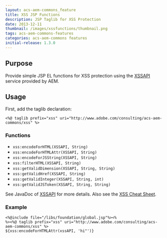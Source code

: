 ```yaml
---
layout: acs-aem-commons_feature
title: XSS JSP Functions
description: JSP Taglib for XSS Protection
date: 2013-12-11
thumbnail: /images/xssfunctions/thumbnail.png
tags: acs-aem-commons-features
categories: acs-aem-commons features
initial-release: 1.3.0
---
```



## Purpose

Provide simple JSP EL functions for XSS protection using the [XSSAPI](http://dev.day.com/docs/en/cq/current/javadoc/com/adobe/granite/xss/XSSAPI.html) service provided by AEM.

## Usage

First, add the taglib declaration:

    <%@ taglib prefix="xss" uri="http://www.adobe.com/consulting/acs-aem-commons/xss" %>

### Functions

* `xss:encodeForHTML(XSSAPI, String)`
* `xss:encodeForHTMLAttr(XSSAPI, String)`
* `xss:encodeForJSString(XSSAPI, String)`
* `xss:filterHTML(XSSAPI, String)`
* `xss:getValidDimension(XSSAPI, String, String)`
* `xss:getValidHref(XSSAPI, String)`
* `xss:getValidInteger(XSSAPI, String, int)`
* `xss:getValidJSToken(XSSAPI, String, String)`


See JavaDoc of [XSSAPI](http://dev.day.com/docs/en/cq/current/javadoc/com/adobe/granite/xss/XSSAPI.html) for more details. Also see the [XSS Cheat Sheet](https://dev.day.com/content/docs/en/cq/current/developing/securitychecklist/_jcr_content/par/download/file.res/xss_cheat_sheet.pdf).

### Example

    <%@include file="/libs/foundation/global.jsp"%><%
    %><%@ taglib prefix="xss" uri="http://www.adobe.com/consulting/acs-aem-commons/xss" %>
    ${xss:encodeForHTMLAttr(xssAPI, 'hi"')}
